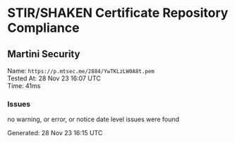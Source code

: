 # STIR/SHAKEN Certificate Repository Compliance

## Martini Security

Name: `https://p.mtsec.me/2884/YwTKLzLW0A8t.pem`\
Tested At: 28 Nov 23 16:07 UTC\
Time: 41ms

### Issues

no warning, or error, or notice date level issues were found

Generated: 28 Nov 23 16:15 UTC